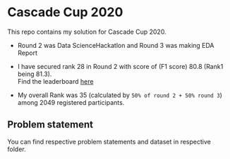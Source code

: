 # Cascade Cup 2020 
This repo contains my solution for Cascade Cup 2020.

- Round 2 was Data ScienceHackatlon and Round 3 was making EDA Report

- I have secured rank 28 in Round 2 with score of (F1 score) 80.8 (Rank1 being 81.3).  
Find the leaderboard [here](https://dphi.tech/practice/challenge/46#leaderboard)

- My overall Rank was 35 (calculated by `50% of round 2 + 50% round 3`) among 2049 registered participants. 

## Problem statement
You can find respective problem statements and dataset in respective folder. 

